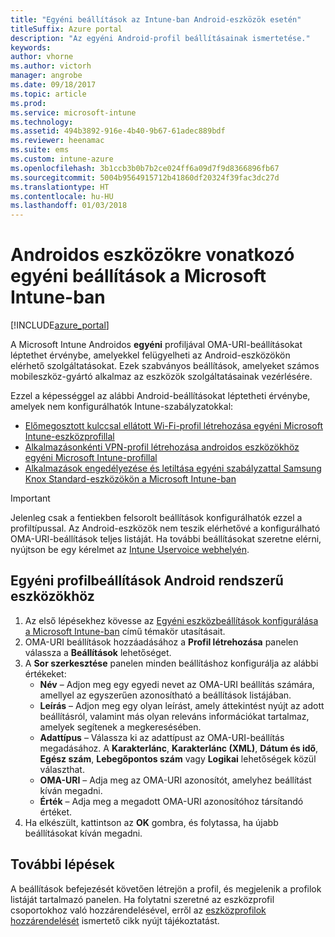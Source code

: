 ```yaml
---
title: "Egyéni beállítások az Intune-ban Android-eszközök esetén"
titleSuffix: Azure portal
description: "Az egyéni Android-profil beállításainak ismertetése."
keywords: 
author: vhorne
ms.author: victorh
manager: angrobe
ms.date: 09/18/2017
ms.topic: article
ms.prod: 
ms.service: microsoft-intune
ms.technology: 
ms.assetid: 494b3892-916e-4b40-9b67-61adec889bdf
ms.reviewer: heenamac
ms.suite: ems
ms.custom: intune-azure
ms.openlocfilehash: 3b1ccb3b0b7b2ce024ff6a09d7f9d8366896fb67
ms.sourcegitcommit: 5004b9564915712b41860df20324f39fac3dc27d
ms.translationtype: HT
ms.contentlocale: hu-HU
ms.lasthandoff: 01/03/2018
---
```

# <a name="custom-settings-for-android-devices-in-microsoft-intune"></a>Androidos eszközökre vonatkozó egyéni beállítások a Microsoft Intune-ban

[!INCLUDE[azure_portal](./includes/azure_portal.md)]

A Microsoft Intune Androidos **egyéni** profiljával OMA-URI-beállításokat léptethet érvénybe, amelyekkel felügyelheti az Android-eszközökön elérhető szolgáltatásokat. Ezek szabványos beállítások, amelyeket számos mobileszköz-gyártó alkalmaz az eszközök szolgáltatásainak vezérlésére.

Ezzel a képességgel az alábbi Android-beállításokat léptetheti érvénybe, amelyek nem konfigurálhatók Intune-szabályzatokkal:

- [Előmegosztott kulccsal ellátott Wi-Fi-profil létrehozása egyéni Microsoft Intune-eszközprofillal](/intune/wi-fi-profile-shared-key)
- [Alkalmazásonkénti VPN-profil létrehozása androidos eszközökhöz egyéni Microsoft Intune-profillal](/intune/android-pulse-secure-per-app-vpn)
- [Alkalmazások engedélyezése és letiltása egyéni szabályzattal Samsung Knox Standard-eszközökön a Microsoft Intune-ban](/intune/samsung-knox-apps-allow-block)

>[!IMPORTANT]
>Jelenleg csak a fentiekben felsorolt beállítások konfigurálhatók ezzel a profiltípussal. Az Android-eszközök nem teszik elérhetővé a konfigurálható OMA-URI-beállítások teljes listáját. Ha további beállításokat szeretne elérni, nyújtson be egy kérelmet az [Intune Uservoice webhelyén](https://microsoftintune.uservoice.com/forums/291681-ideas).

## <a name="custom-profile-settings-for-android-devices"></a>Egyéni profilbeállítások Android rendszerű eszközökhöz

1. Az első lépésekhez kövesse az [Egyéni eszközbeállítások konfigurálása a Microsoft Intune-ban](custom-settings-configure.md) című témakör utasításait.
2. OMA-URI beállítások hozzáadásához a **Profil létrehozása** panelen válassza a **Beállítások** lehetőséget.
3. A **Sor szerkesztése** panelen minden beállításhoz konfigurálja az alábbi értékeket:
    - **Név** – Adjon meg egy egyedi nevet az OMA-URI beállítás számára, amellyel az egyszerűen azonosítható a beállítások listájában.
    - **Leírás** – Adjon meg egy olyan leírást, amely áttekintést nyújt az adott beállításról, valamint más olyan releváns információkat tartalmaz, amelyek segítenek a megkeresésében.
    - **Adattípus** – Válassza ki az adattípust az OMA-URI-beállítás megadásához. A **Karakterlánc**, **Karakterlánc (XML)**, **Dátum és idő**, **Egész szám**, **Lebegőpontos szám** vagy **Logikai** lehetőségek közül választhat.
    - **OMA-URI** – Adja meg az OMA-URI azonosítót, amelyhez beállítást kíván megadni.
    - **Érték** – Adja meg a megadott OMA-URI azonosítóhoz társítandó értéket.
4. Ha elkészült, kattintson az **OK** gombra, és folytassa, ha újabb beállításokat kíván megadni.

## <a name="next-steps"></a>További lépések

A beállítások befejezését követően létrejön a profil, és megjelenik a profilok listáját tartalmazó panelen. Ha folytatni szeretné az eszközprofil csoportokhoz való hozzárendelésével, erről az [eszközprofilok hozzárendelését](device-profile-assign.md) ismertető cikk nyújt tájékoztatást.





